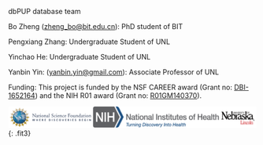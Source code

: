 dbPUP database team

Bo Zheng (zheng_bo@bit.edu.cn): PhD student of BIT

Pengxiang Zhang: Undergraduate Student of UNL

Yinchao He: Undergraduate Student of UNL

Yanbin Yin: (yanbin.yin@gmail.com): Associate Professor of UNL

Funding: This project is funded by the NSF CAREER award (Grant
no: [DBI-1652164](https://nsf.gov/awardsearch/showAward?AWD_ID=1652164)) and the NIH R01 award (Grant
no: [R01GM140370](https://reporter.nih.gov/search/8pfR3_iHGEytobw-sNqcRA/project-details/10099567)).

![fundation](./static/images/text_content/figures/fundation.png){: .fit3}
